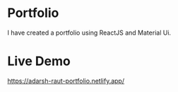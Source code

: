 # Portfolio
I have created a portfolio using ReactJS and Material Ui.

# Live Demo
https://adarsh-raut-portfolio.netlify.app/

